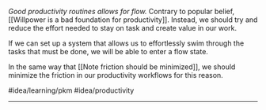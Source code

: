 *Good productivity routines allows for flow.* Contrary to popular belief, [[Willpower is a bad foundation for productivity]]. Instead, we should try and reduce the effort needed to stay on task and create value in our work. 

If we can set up a system that allows us to effortlessly swim through the tasks that must be done, we will be able to enter a flow state. 

In the same way that [[Note friction should be minimized]], we should minimize the friction in our productivity workflows for this reason. 

#idea/learning/pkm 
#idea/productivity 

---
